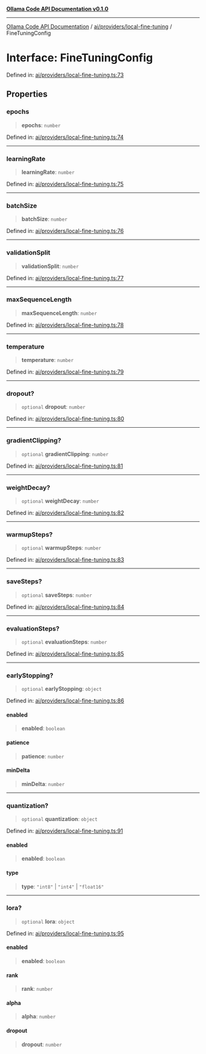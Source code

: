 [**Ollama Code API Documentation v0.1.0**](../../../../README.md)

***

[Ollama Code API Documentation](../../../../modules.md) / [ai/providers/local-fine-tuning](../README.md) / FineTuningConfig

# Interface: FineTuningConfig

Defined in: [ai/providers/local-fine-tuning.ts:73](https://github.com/erichchampion/ollama-code/blob/71525b68c65a1139d08d5a868e15d1644edd30d9/ollama-code/src/ai/providers/local-fine-tuning.ts#L73)

## Properties

### epochs

> **epochs**: `number`

Defined in: [ai/providers/local-fine-tuning.ts:74](https://github.com/erichchampion/ollama-code/blob/71525b68c65a1139d08d5a868e15d1644edd30d9/ollama-code/src/ai/providers/local-fine-tuning.ts#L74)

***

### learningRate

> **learningRate**: `number`

Defined in: [ai/providers/local-fine-tuning.ts:75](https://github.com/erichchampion/ollama-code/blob/71525b68c65a1139d08d5a868e15d1644edd30d9/ollama-code/src/ai/providers/local-fine-tuning.ts#L75)

***

### batchSize

> **batchSize**: `number`

Defined in: [ai/providers/local-fine-tuning.ts:76](https://github.com/erichchampion/ollama-code/blob/71525b68c65a1139d08d5a868e15d1644edd30d9/ollama-code/src/ai/providers/local-fine-tuning.ts#L76)

***

### validationSplit

> **validationSplit**: `number`

Defined in: [ai/providers/local-fine-tuning.ts:77](https://github.com/erichchampion/ollama-code/blob/71525b68c65a1139d08d5a868e15d1644edd30d9/ollama-code/src/ai/providers/local-fine-tuning.ts#L77)

***

### maxSequenceLength

> **maxSequenceLength**: `number`

Defined in: [ai/providers/local-fine-tuning.ts:78](https://github.com/erichchampion/ollama-code/blob/71525b68c65a1139d08d5a868e15d1644edd30d9/ollama-code/src/ai/providers/local-fine-tuning.ts#L78)

***

### temperature

> **temperature**: `number`

Defined in: [ai/providers/local-fine-tuning.ts:79](https://github.com/erichchampion/ollama-code/blob/71525b68c65a1139d08d5a868e15d1644edd30d9/ollama-code/src/ai/providers/local-fine-tuning.ts#L79)

***

### dropout?

> `optional` **dropout**: `number`

Defined in: [ai/providers/local-fine-tuning.ts:80](https://github.com/erichchampion/ollama-code/blob/71525b68c65a1139d08d5a868e15d1644edd30d9/ollama-code/src/ai/providers/local-fine-tuning.ts#L80)

***

### gradientClipping?

> `optional` **gradientClipping**: `number`

Defined in: [ai/providers/local-fine-tuning.ts:81](https://github.com/erichchampion/ollama-code/blob/71525b68c65a1139d08d5a868e15d1644edd30d9/ollama-code/src/ai/providers/local-fine-tuning.ts#L81)

***

### weightDecay?

> `optional` **weightDecay**: `number`

Defined in: [ai/providers/local-fine-tuning.ts:82](https://github.com/erichchampion/ollama-code/blob/71525b68c65a1139d08d5a868e15d1644edd30d9/ollama-code/src/ai/providers/local-fine-tuning.ts#L82)

***

### warmupSteps?

> `optional` **warmupSteps**: `number`

Defined in: [ai/providers/local-fine-tuning.ts:83](https://github.com/erichchampion/ollama-code/blob/71525b68c65a1139d08d5a868e15d1644edd30d9/ollama-code/src/ai/providers/local-fine-tuning.ts#L83)

***

### saveSteps?

> `optional` **saveSteps**: `number`

Defined in: [ai/providers/local-fine-tuning.ts:84](https://github.com/erichchampion/ollama-code/blob/71525b68c65a1139d08d5a868e15d1644edd30d9/ollama-code/src/ai/providers/local-fine-tuning.ts#L84)

***

### evaluationSteps?

> `optional` **evaluationSteps**: `number`

Defined in: [ai/providers/local-fine-tuning.ts:85](https://github.com/erichchampion/ollama-code/blob/71525b68c65a1139d08d5a868e15d1644edd30d9/ollama-code/src/ai/providers/local-fine-tuning.ts#L85)

***

### earlyStopping?

> `optional` **earlyStopping**: `object`

Defined in: [ai/providers/local-fine-tuning.ts:86](https://github.com/erichchampion/ollama-code/blob/71525b68c65a1139d08d5a868e15d1644edd30d9/ollama-code/src/ai/providers/local-fine-tuning.ts#L86)

#### enabled

> **enabled**: `boolean`

#### patience

> **patience**: `number`

#### minDelta

> **minDelta**: `number`

***

### quantization?

> `optional` **quantization**: `object`

Defined in: [ai/providers/local-fine-tuning.ts:91](https://github.com/erichchampion/ollama-code/blob/71525b68c65a1139d08d5a868e15d1644edd30d9/ollama-code/src/ai/providers/local-fine-tuning.ts#L91)

#### enabled

> **enabled**: `boolean`

#### type

> **type**: `"int8"` \| `"int4"` \| `"float16"`

***

### lora?

> `optional` **lora**: `object`

Defined in: [ai/providers/local-fine-tuning.ts:95](https://github.com/erichchampion/ollama-code/blob/71525b68c65a1139d08d5a868e15d1644edd30d9/ollama-code/src/ai/providers/local-fine-tuning.ts#L95)

#### enabled

> **enabled**: `boolean`

#### rank

> **rank**: `number`

#### alpha

> **alpha**: `number`

#### dropout

> **dropout**: `number`
